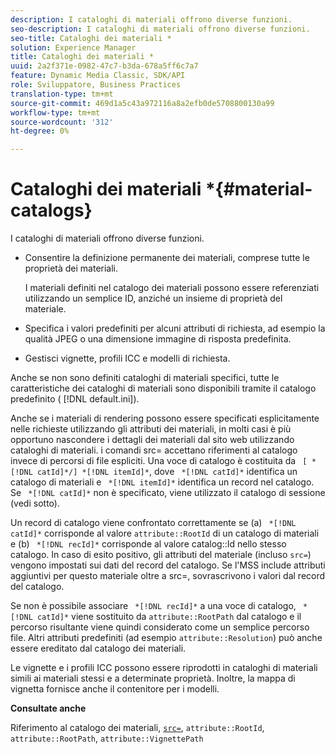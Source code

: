 ```yaml
---
description: I cataloghi di materiali offrono diverse funzioni.
seo-description: I cataloghi di materiali offrono diverse funzioni.
seo-title: Cataloghi dei materiali *
solution: Experience Manager
title: Cataloghi dei materiali *
uuid: 2a2f371e-0982-47c7-b3da-678a5ff6c7a7
feature: Dynamic Media Classic, SDK/API
role: Sviluppatore, Business Practices
translation-type: tm+mt
source-git-commit: 469d1a5c43a972116a8a2efb0de5708800130a99
workflow-type: tm+mt
source-wordcount: '312'
ht-degree: 0%

---
```



# Cataloghi dei materiali *{#material-catalogs}

I cataloghi di materiali offrono diverse funzioni.

* Consentire la definizione permanente dei materiali, comprese tutte le proprietà dei materiali.

   I materiali definiti nel catalogo dei materiali possono essere referenziati utilizzando un semplice ID, anziché un insieme di proprietà del materiale.
* Specifica i valori predefiniti per alcuni attributi di richiesta, ad esempio la qualità JPEG o una dimensione immagine di risposta predefinita.
* Gestisci vignette, profili ICC e modelli di richiesta.

Anche se non sono definiti cataloghi di materiali specifici, tutte le caratteristiche dei cataloghi di materiali sono disponibili tramite il catalogo predefinito ( [!DNL default.ini]).

Anche se i materiali di rendering possono essere specificati esplicitamente nelle richieste utilizzando gli attributi dei materiali, in molti casi è più opportuno nascondere i dettagli dei materiali dal sito web utilizzando cataloghi di materiali. i comandi src= accettano riferimenti al catalogo invece di percorsi di file espliciti. Una voce di catalogo è costituita da ` [ *[!DNL catId]*/] *[!DNL itemId]*`, dove ` *[!DNL catId]*` identifica un catalogo di materiali e ` *[!DNL itemId]*` identifica un record nel catalogo. Se ` *[!DNL catId]*` non è specificato, viene utilizzato il catalogo di sessione (vedi sotto).

Un record di catalogo viene confrontato correttamente se (a) ` *[!DNL catId]*` corrisponde al valore `attribute::RootId` di un catalogo di materiali e (b) ` *[!DNL recId]*` corrisponde al valore catalog::Id nello stesso catalogo. In caso di esito positivo, gli attributi del materiale (incluso `src=`) vengono impostati sui dati del record del catalogo. Se l&#39;MSS include attributi aggiuntivi per questo materiale oltre a src=, sovrascrivono i valori dal record del catalogo.

Se non è possibile associare ` *[!DNL recId]*` a una voce di catalogo, ` *[!DNL catId]*` viene sostituito da `attribute::RootPath` dal catalogo e il percorso risultante viene quindi considerato come un semplice percorso file. Altri attributi predefiniti (ad esempio `attribute::Resolution`) può anche essere ereditato dal catalogo dei materiali.

Le vignette e i profili ICC possono essere riprodotti in cataloghi di materiali simili ai materiali stessi e a determinate proprietà. Inoltre, la mappa di vignetta fornisce anche il contenitore per i modelli.

**Consultate anche**

Riferimento al catalogo dei materiali, [ `src=`](../../../../../../ir-api/http-protocol/image-rendering-api-ref/c-ir-http-protocol-ref/c-ir-http-protocol-command-reference/r-ir-src.md#reference-62c98abad22149d68d405ed6aaff8272), `attribute::RootId`, `attribute::RootPath`, `attribute::VignettePath`
